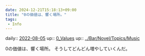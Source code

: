 ```yaml
---
date: 2024-12-21T15:18:13+09:00
title: "0の価値は、響く場所。"
tags:
 - Info
---
```


daily:: [2022-08-05](../Daily_Note/2022-08-05.md)
up:: [0_Values](../Bar/Novel/Nacaria/0_Values.md)
up:: [../Bar/Novel/Topics/Music](../Bar/Novel/Topics/Music.md)

0の価値は、響く場所。
そうしてどんどん増やしていくんだ。